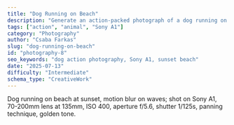 ```yaml
---
title: "Dog Running on Beach"
description: "Generate an action-packed photograph of a dog running on a beach during sunset with specific Sony camera settings."
tags: ["action", "animal", "Sony A1"]
category: "Photography"
author: "Csaba Farkas"
slug: "dog-running-on-beach"
id: "photography-8"
seo_keywords: "dog action photography, Sony A1, sunset beach"
date: "2025-07-13"
difficulty: "Intermediate"
schema_type: "CreativeWork"
---
```


Dog running on beach at sunset, motion blur on waves; shot on Sony A1, 70-200mm lens at 135mm, ISO 400, aperture f/5.6, shutter 1/125s, panning technique, golden tone.
